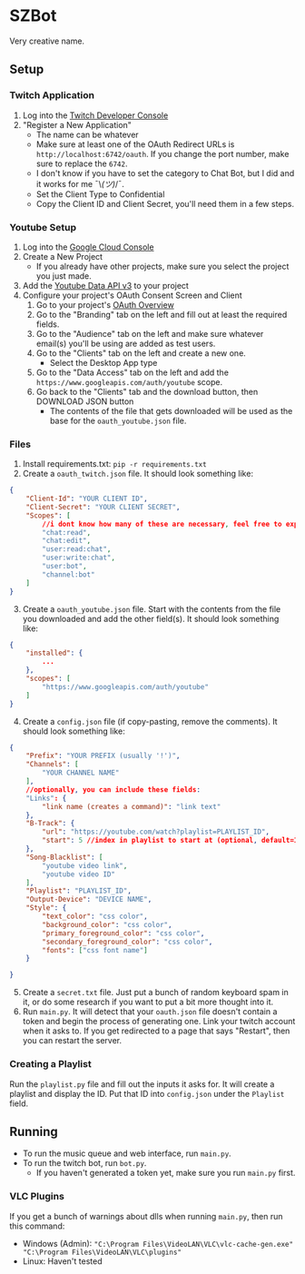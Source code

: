 # SZBot

Very creative name.

## Setup

### Twitch Application

1. Log into the [Twitch Developer Console](https://dev.twitch.tv/console)
2. "Register a New Application"
   - The name can be whatever
   - Make sure at least one of the OAuth Redirect URLs is `http://localhost:6742/oauth`. If you change the port number, make sure to replace the `6742`.
   - I don't know if you have to set the category to Chat Bot, but I did and it works for me ¯\\_(ツ)_/¯.
   - Set the Client Type to Confidential
   - Copy the Client ID and Client Secret, you'll need them in a few steps.

### Youtube Setup

1. Log into the [Google Cloud Console](https://console.cloud.google.com/)
2. Create a New Project
   - If you already have other projects, make sure you select the project you just made.
3. Add the [Youtube Data API v3](https://console.cloud.google.com/marketplace/product/google/youtube.googleapis.com) to your project
4. Configure your project's OAuth Consent Screen and Client
   1. Go to your project's [OAuth Overview](https://console.cloud.google.com/auth/overview)
   2. Go to the "Branding" tab on the left and fill out at least the required fields.
   3. Go to the "Audience" tab on the left and make sure whatever email(s) you'll be using are added as test users.
   4. Go to the "Clients" tab on the left and create a new one.
      - Select the Desktop App type
   5. Go to the "Data Access" tab on the left and add the `https://www.googleapis.com/auth/youtube` scope.
   6. Go back to the "Clients" tab and the download button, then DOWNLOAD JSON button
      - The contents of the file that gets downloaded will be used as the base for the `oauth_youtube.json` file.


### Files

1. Install requirements.txt: `pip -r requirements.txt`
2. Create a `oauth_twitch.json` file. It should look something like:
```json
{
    "Client-Id": "YOUR CLIENT ID",
    "Client-Secret": "YOUR CLIENT SECRET",
    "Scopes": [
        //i dont know how many of these are necessary, feel free to experiment
        "chat:read",
        "chat:edit",
        "user:read:chat",
        "user:write:chat",
        "user:bot",
        "channel:bot"
    ]
}
```
3. Create a `oauth_youtube.json` file. Start with the contents from the file you downloaded and add the other field(s). It should look something like:
```json
{
    "installed": {
        ...
    },
    "scopes": [
        "https://www.googleapis.com/auth/youtube"
    ]
}
```
4. Create a `config.json` file (if copy-pasting, remove the comments). It should look something like:
```json
{
    "Prefix": "YOUR PREFIX (usually '!')",
    "Channels": [
        "YOUR CHANNEL NAME"
    ],
    //optionally, you can include these fields:
    "Links": {
        "link name (creates a command)": "link text"
    },
    "B-Track": {
        "url": "https://youtube.com/watch?playlist=PLAYLIST_ID",
        "start": 5 //index in playlist to start at (optional, default=1)
    },
    "Song-Blacklist": [
        "youtube video link",
        "youtube video ID"
    ],
    "Playlist": "PLAYLIST_ID",
    "Output-Device": "DEVICE NAME",
    "Style": {
        "text_color": "css color",
        "background_color": "css color",
        "primary_foreground_color": "css color",
        "secondary_foreground_color": "css color",
        "fonts": ["css font name"]
    }

}
```
5. Create a `secret.txt` file. Just put a bunch of random keyboard spam in it, or do some research if you want to put a bit more thought into it.
6. Run `main.py`. It will detect that your `oauth.json` file doesn't contain a token and begin the process of generating one. Link your twitch account when it asks to. If you get redirected to a page that says "Restart", then you can restart the server.


### Creating a Playlist

Run the `playlist.py` file and fill out the inputs it asks for. It will create a playlist and display the ID. Put that ID into `config.json` under the `Playlist` field.

## Running

- To run the music queue and web interface, run `main.py`.
- To run the twitch bot, run `bot.py`.
   - If you haven't generated a token yet, make sure you run `main.py` first.


### VLC Plugins

If you get a bunch of warnings about dlls when running `main.py`, then run this command:

- Windows (Admin): `"C:\Program Files\VideoLAN\VLC\vlc-cache-gen.exe" "C:\Program Files\VideoLAN\VLC\plugins"`
- Linux: Haven't tested